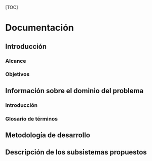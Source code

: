 [TOC]

# Documentación



## Introducción

### Alcance

### Objetivos





## Información sobre el dominio del problema

### Introducción

### Glosario de términos



## Metodología de desarrollo



## Descripción de los subsistemas propuestos

